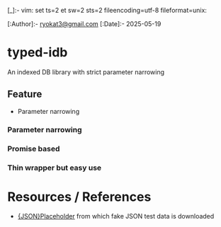 [_]:- vim: set ts=2 et sw=2 sts=2 fileencoding=utf-8 fileformat=unix:

[:Author]:-    ryokat3@gmail.com
[:Date]:-      2025-05-19

# typed-idb

An indexed DB library with strict parameter narrowing


## Feature

- Parameter narrowing


### Parameter narrowing


### Promise based


### Thin wrapper but easy use


# Resources / References

- [{JSON}Placeholder](https://jsonplaceholder.typicode.com/) from which fake JSON test data is downloaded
